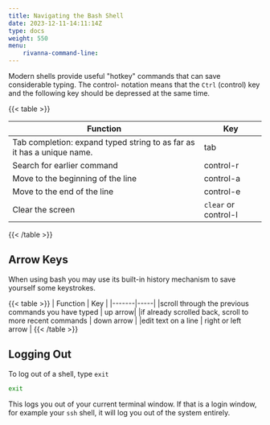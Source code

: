 ```yaml
---
title: Navigating the Bash Shell
date: 2023-12-11-14:11:14Z
type: docs 
weight: 550
menu: 
    rivanna-command-line:
---
```


Modern shells provide useful "hotkey" commands that can save considerable typing. The control- notation means that the `Ctrl` (control) key and the following key should be depressed at the same time.

{{< table >}}

| Function |  Key |
|-------|-----|
|Tab completion: expand typed string to as far as it has a unique name. | tab |
|Search for earlier command | control-r <cmd> |
|Move to the beginning of the line | control-a |
|Move to the end of the line | control-e |
|Clear the screen | `clear` or control-l |
{{< /table >}}

## Arrow Keys

When using bash you may use its built-in history mechanism to save yourself some keystrokes.

{{< table >}}
| Function |  Key |
|-------|-----|
|scroll through the previous commands you have typed | up arrow|
|if already scrolled back, scroll to more recent commands | down arrow |
|edit text on a line | right or left arrow |
{{< /table >}}

## Logging Out

To log out of a shell, type `exit`
```bash
exit
```

This logs you out of your current terminal window. If that is a login window, for example your `ssh` shell, it will log you out of the system entirely.

